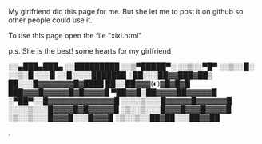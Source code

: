 My girlfriend did this page for me. But she let me to post it on github so other people could use it.



To use this page open the file "xixi.html"


p.s. She is the best!
some hearts for my girlfriend

░░▄███▄███▄
░░█████████
░░▒▀█████▀░
░░▒░░▀█▀
░░▒░░█░
░░▒░█
░░░█
░░█░░░░███████
░██░░░██▓▓███▓██▒
██░░░█▓▓▓▓▓▓▓█▓████
██░░██▓▓▓(◐)▓█▓█▓█
███▓▓▓█▓▓▓▓▓█▓█▓▓▓▓█
▀██▓▓█░██▓▓▓▓██▓▓▓▓▓█
░▀██▀░░█▓▓▓▓▓▓▓▓▓▓▓▓▓█
░░░░▒░░░█▓▓▓▓▓█▓▓▓▓▓▓█
░░░░▒░░░█▓▓▓▓█▓█▓▓▓▓▓█
░▒░░▒░░░█▓▓▓█▓▓▓█▓▓▓▓█
░▒░░▒░░░█▓▓▓█░░░█▓▓▓█
░▒░░▒░░██▓██░░░██▓▓██










.

